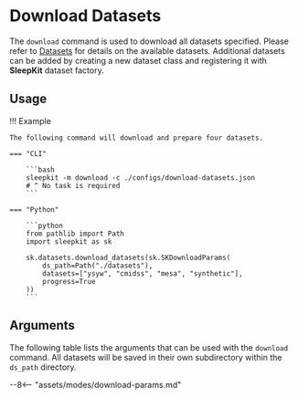 # Download Datasets

The `download` command is used to download all datasets specified. Please refer to [Datasets](../datasets/index.md) for details on the available datasets. Additional datasets can be added by creating a new dataset class and registering it with __SleepKit__ dataset factory.

## <span class="sk-h2-span">Usage</span>

!!! Example

    The following command will download and prepare four datasets.

    === "CLI"

        ```bash
        sleepkit -m download -c ./configs/download-datasets.json
        # ^ No task is required
        ```

    === "Python"

        ```python
        from pathlib import Path
        import sleepkit as sk

        sk.datasets.download_datasets(sk.SKDownloadParams(
            ds_path=Path("./datasets"),
            datasets=["ysyw", "cmidss", "mesa", "synthetic"],
            progress=True
        ))
        ```


## <span class="sk-h2-span">Arguments </span>

The following table lists the arguments that can be used with the `download` command. All datasets will be saved in their own subdirectory within the `ds_path` directory.

--8<-- "assets/modes/download-params.md"
